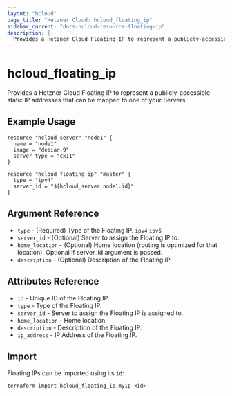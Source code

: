 ```yaml
---
layout: "hcloud"
page_title: "Hetzner Cloud: hcloud_floating_ip"
sidebar_current: "docs-hcloud-resource-floating-ip"
description: |-
  Provides a Hetzner Cloud Floating IP to represent a publicly-accessible static IP addresses that can be mapped to one of your Servers.
---
```


# hcloud_floating_ip

Provides a Hetzner Cloud Floating IP to represent a publicly-accessible static IP addresses that can be mapped to one of your Servers.

## Example Usage

```hcl
resource "hcloud_server" "node1" {
  name = "node1"
  image = "debian-9"
  server_type = "cx11"
}

resource "hcloud_floating_ip" "master" {
  type = "ipv4"
  server_id = "${hcloud_server.node1.id}"
}
```

## Argument Reference

- `type` - (Required) Type of the Floating IP. `ipv4` `ipv6`
- `server_id` - (Optional) Server to assign the Floating IP to.
- `home_location` - (Optional) Home location (routing is optimized for that location). Optional if server_id argument is passed.
- `description` - (Optional) Description of the Floating IP.

## Attributes Reference

- `id` - Unique ID of the Floating IP.
- `type` - Type of the Floating IP.
- `server_id` - Server to assign the Floating IP is assigned to.
- `home_location` - Home location.
- `description` - Description of the Floating IP.
- `ip_address` - IP Address of the Floating IP.

## Import

Floating IPs can be imported using its `id`:

```
terraform import hcloud_floating_ip.myip <id>
```
